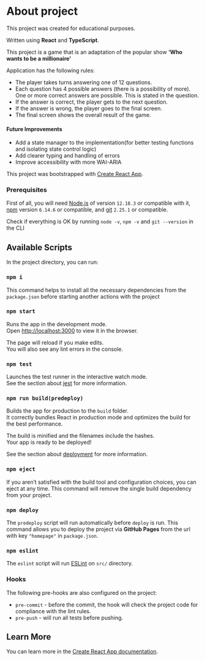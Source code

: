 # About project
This project was created for educational purposes.

Written using **React** and **TypeScript**.


This project is a game that is an adaptation of the popular show **'Who wants to be a millionaire'**

Application has the following rules:
- The player takes turns answering one of 12 questions.
- Each question has 4 possible answers (there is a possibility of more). One or more correct answers are possible. This is stated in the question.
- If the answer is correct, the player gets to the next question.
- If the answer is wrong, the player goes to the final screen.
- The final screen shows the overall result of the game.

#### Future Improvements

* Add a state manager to the implementation(for better testing functions and isolating state control logic)
* Add clearer typing and handling of errors
* Improve accessibility with more WAI-ARIA

This project was bootstrapped with [Create React App](https://github.com/facebook/create-react-app).

### Prerequisites

First of all, you will need [Node.js](https://nodejs.org) of version `12.18.3` or compatible with it, [npm](https://www.npmjs.com/) version `6.14.6` or compatible, and [git](https://git-scm.com/downloads) `2.25.1` or compatible.

Check if everything is OK by running `node -v`, `npm -v` and `git --version` in the CLI

## Available Scripts

In the project directory, you can run:

### `npm i`
This command helps to install all the necessary dependencies from the `package.json` before starting another actions with the project

### `npm start`

Runs the app in the development mode.<br />
Open [http://localhost:3000](http://localhost:3000) to view it in the browser.

The page will reload if you make edits.<br />
You will also see any lint errors in the console.

### `npm test`

Launches the test runner in the interactive watch mode.<br />
See the section about [jest](https://jestjs.io/docs/en/getting-started) for more information.

### `npm run build(predeploy)`

Builds the app for production to the `build` folder.<br />
It correctly bundles React in production mode and optimizes the build for the best performance.

The build is minified and the filenames include the hashes.<br />
Your app is ready to be deployed!

See the section about [deployment](https://facebook.github.io/create-react-app/docs/deployment) for more information.

### `npm eject`

If you aren’t satisfied with the build tool and configuration choices, you can eject at any time. This command will remove the single build dependency from your project.

### `npm deploy`

The `predeploy` script will run automatically before `deploy` is run.
This command allows you to deploy the project via **GitHub Pages** from the url with key `"homepage"` in `package.json`.

### `npm eslint`

The `eslint` script will run [ESLint](https://eslint.org/docs/user-guide/getting-started) on `src/` directory.

### Hooks

The following pre-hooks are also configured on the project:
* `pre-commit` - before the commit, the hook will check the project code for compliance with the lint rules.
* `pre-push` - will run all tests before pushing.

## Learn More

You can learn more in the [Create React App documentation](https://facebook.github.io/create-react-app/docs/getting-started).
